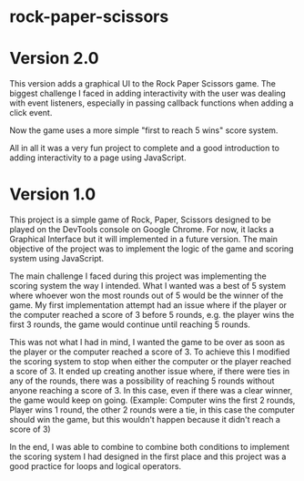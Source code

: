 # rock-paper-scissors

# Version 2.0

This version adds a graphical UI to the Rock Paper Scissors game. The biggest challenge I faced in adding interactivity with the user was dealing with event listeners, especially in passing callback functions when adding a click event.

Now the game uses a more simple "first to reach 5 wins" score system.

All in all it was a very fun project to complete and a good introduction to adding interactivity to a page using JavaScript.

# Version 1.0

This project is a simple game of Rock, Paper, Scissors designed to be played on the DevTools console on Google Chrome. 
For now, it lacks a Graphical Interface but it will implemented in a future version. 
The main objective of the project was to implement the logic of the game and scoring system using JavaScript.

The main challenge I faced during this project was implementing the scoring system the way I intended. 
What I wanted was a best of 5 system where whoever won the most rounds out of 5 would be the winner of the game.
My first implementation attempt had an issue where if the player or the computer reached a score of 3 before 5 rounds, e.g. the player wins the first 3 rounds, the game would continue until reaching 5 rounds.

This was not what I had in mind, I wanted the game to be over as soon as the player or the computer reached a score of 3. To achieve this I modified the scoring system to stop when either the computer or the player reached a score of 3.
It ended up creating another issue where, if there were ties in any of the rounds, there was a possibility of reaching 5 rounds without anyone reaching a score of 3.
In this case, even if there was a clear winner, the game would keep on going. (Example: Computer wins the first 2 rounds, Player wins 1 round, the other 2 rounds were a tie, in this case the computer should win the game, but this wouldn't happen because it didn't reach a score of 3)

In the end, I was able to combine to combine both conditions to implement the scoring system I had designed in the first place and this project was a good practice for loops and logical operators.